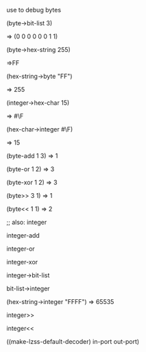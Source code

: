 
use to debug bytes


(byte->bit-list 3)

=> (0 0 0 0 0 0 1 1)



(byte->hex-string 255)

=>FF



(hex-string->byte "FF")

=> 255


(integer->hex-char 15)

=> #\F



(hex-char->integer #\F)

=> 15


(byte-add 1 3) => 1

(byte-or 1 2) => 3

(byte-xor 1 2) => 3

(byte>> 3 1) => 1

(byte<< 1 1) => 2

;; also: integer

integer-add

integer-or

integer-xor

integer->bit-list

bit-list->integer

(hex-string->integer "FFFF") => 65535

integer>>

integer<<



((make-lzss-default-decoder) in-port out-port)
